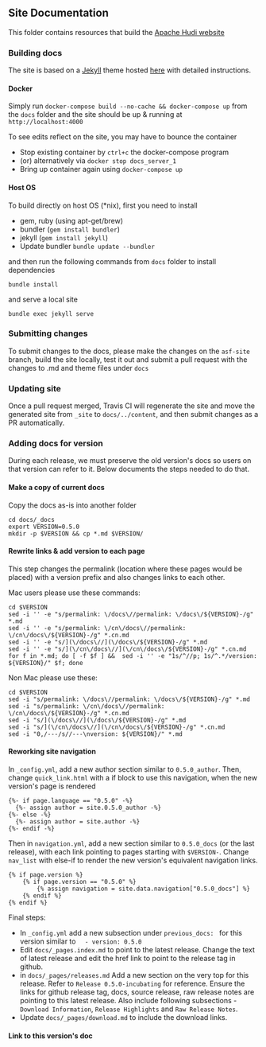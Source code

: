 ## Site Documentation

This folder contains resources that build the [Apache Hudi website](https://hudi.apache.org)


### Building docs

The site is based on a [Jekyll](https://jekyllrb.com/) theme hosted [here](https://github.com/mmistakes/minimal-mistakes/) with detailed instructions.

#### Docker

Simply run `docker-compose build --no-cache && docker-compose up` from the `docs` folder and the site should be up & running at `http://localhost:4000`

To see edits reflect on the site, you may have to bounce the container

 - Stop existing container by `ctrl+c` the docker-compose program
 - (or) alternatively via `docker stop docs_server_1`
 - Bring up container again using `docker-compose up`

#### Host OS

To build directly on host OS (\*nix), first you need to install

- gem, ruby (using apt-get/brew)
- bundler (`gem install bundler`)
- jekyll (`gem install jekyll`)
- Update bundler `bundle update --bundler`

and then run the following commands from `docs` folder to install dependencies

`bundle install`

and serve a local site

`bundle exec jekyll serve`

### Submitting changes

To submit changes to the docs, please make the changes on the `asf-site` branch, build the site locally, test it out and submit a pull request with the changes to .md and theme files under `docs`

### Updating site

Once a pull request merged, Travis CI will regenerate the site and move the generated site from `_site` to `docs/../content`, and then submit changes as a PR automatically.

### Adding docs for version

During each release, we must preserve the old version's docs so users on that version can refer to it. 
Below documents the steps needed to do that. 

#### Make a copy of current docs 

Copy the docs as-is into another folder

```
cd docs/_docs
export VERSION=0.5.0
mkdir -p $VERSION && cp *.md $VERSION/
```

#### Rewrite links & add version to each page

This step changes the permalink (location where these pages would be placed) with a version prefix and also changes links to each other.

Mac users please use these commands:
```
cd $VERSION
sed -i '' -e "s/permalink: \/docs\//permalink: \/docs\/${VERSION}-/g" *.md
sed -i '' -e "s/permalink: \/cn\/docs\//permalink: \/cn\/docs\/${VERSION}-/g" *.cn.md
sed -i '' -e "s/](\/docs\//](\/docs\/${VERSION}-/g" *.md
sed -i '' -e "s/](\/cn\/docs\//](\/cn\/docs\/${VERSION}-/g" *.cn.md
for f in *.md; do [ -f $f ] &&  sed -i '' -e "1s/^//p; 1s/^.*/version: ${VERSION}/" $f; done
```

Non Mac please use these:
```
cd $VERSION
sed -i "s/permalink: \/docs\//permalink: \/docs\/${VERSION}-/g" *.md
sed -i "s/permalink: \/cn\/docs\//permalink: \/cn\/docs\/${VERSION}-/g" *.cn.md
sed -i "s/](\/docs\//](\/docs\/${VERSION}-/g" *.md
sed -i "s/](\/cn\/docs\//](\/cn\/docs\/${VERSION}-/g" *.cn.md
sed -i "0,/---/s//---\nversion: ${VERSION}/" *.md
```

#### Reworking site navigation

In `_config.yml`, add a new author section similar to `0.5.0_author`. Then, change `quick_link.html` with a if block to use this navigation, when the new version's page is rendered
  
```
{%- if page.language == "0.5.0" -%}
  {%- assign author = site.0.5.0_author -%}
{%- else -%}
  {%- assign author = site.author -%}
{%- endif -%}
```

Then in `navigation.yml`, add a new section similar to `0.5.0_docs` (or the last release), with each link pointing to pages starting with `$VERSION-`. Change `nav_list` with else-if to 
render the new version's equivalent navigation links. 

```
{% if page.version %}
    {% if page.version == "0.5.0" %}
        {% assign navigation = site.data.navigation["0.5.0_docs"] %}
    {% endif %}
{% endif %}
```

Final steps:
 - In `_config.yml` add a new subsection under `previous_docs: ` for this version similar to `  - version: 0.5.0`
 - Edit `docs/_pages.index.md` to point to the latest release. Change the text of latest release and edit the href 
 link to point to the release tag in github.
 - in `docs/_pages/releases.md` Add a new section on the very top for this release. Refer to `Release 0.5.0-incubating` 
 for reference. Ensure the links for github release tag, docs, source release, raw release notes are pointing to this 
 latest release. Also include following subsections - `Download Information`, `Release Highlights` and `Raw Release Notes`.
 - Update `docs/_pages/download.md` to include the download links.
 
#### Link to this version's doc







